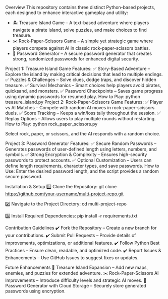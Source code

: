 Overview
This repository contains three distinct Python-based projects, each designed to enhance interactive gameplay and utility:
- 🏝️ Treasure Island Game – A text-based adventure where players navigate a pirate island, solve puzzles, and make choices to find treasure.
- ✂️ Rock-Paper-Scissors Game – A simple yet strategic game where players compete against AI in classic rock-paper-scissors battles.
- 🔐 Password Generator – A secure password generator that creates strong, randomized passwords for enhanced digital security.

Project 1: Treasure Island Game
Features:
✅ Story-Based Adventure – Explore the island by making critical decisions that lead to multiple endings.
✅ Puzzles & Challenges – Solve clues, dodge traps, and discover hidden treasure.
✅ Survival Mechanics – Smart choices help players avoid pirates, quicksand, and monsters.
✅ Password Checkpoints – Saves game progress using dynamic passwords for resumed play.
How to Play:
python treasure_island.py
Project 2: Rock-Paper-Scissors Game
Features:
✅ Player vs AI Matches – Compete with random AI moves in rock-paper-scissors duels.
✅ Score Tracking – Keeps a win/loss tally throughout the session.
✅ Replay Options – Allows users to play multiple rounds without restarting.
How to Play:
python rock_paper_scissors.py


Select rock, paper, or scissors, and the AI responds with a random choice.

Project 3: Password Generator
Features:
✅ Secure Random Passwords – Generates passwords of user-defined length using letters, numbers, and symbols.
✅ Strong Encryption & Complexity – Ensures high-security passwords to protect accounts.
✅ Optional Customization – Users can define length requirements, character types, and save passwords.
How to Use:
Enter the desired password length, and the script provides a random secure password.

Installation & Setup
1️⃣ Clone the Repository:
git clone https://github.com/your-username/multi-project-repo.git


2️⃣ Navigate to the Project Directory:
cd multi-project-repo


3️⃣ Install Required Dependencies:
pip install -r requirements.txt



Contribution Guidelines
✔️ Fork the Repository – Create a new branch for your contributions.
✔️ Submit Pull Requests – Provide details of improvements, optimizations, or additional features.
✔️ Follow Python Best Practices – Ensure clean, readable, and optimized code.
✔️ Report Issues & Enhancements – Use GitHub Issues to suggest fixes or updates.

Future Enhancements
🚀 Treasure Island Expansion – Add new maps, enemies, and puzzles for extended adventure.
✂️ Rock-Paper-Scissors AI Improvements – Introduce difficulty levels and strategic AI moves.
🔐 Password Generator with Cloud Storage – Securely store generated passwords using encryption.




